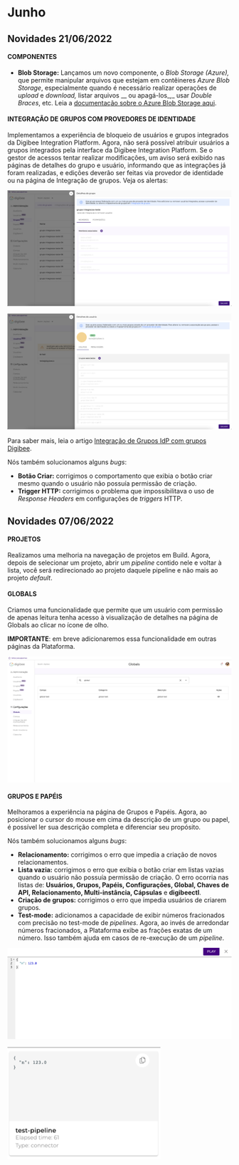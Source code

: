 # Junho

## Novidades 21/06/2022

#### **COMPONENTES** <a href="#h_79a80e4fc2" id="h_79a80e4fc2"></a>

* **Blob Storage:** Lançamos um novo componente, o _Blob Storage (Azure),_ que permite manipular arquivos que estejam em contêineres _Azure Blob Storage_, especialmente quando é necessário realizar operações de _upload_ e _download,_ listar arquivos \_\_ ou apagá-los\_,\_ usar _Double Braces_, etc. Leia a [documentação sobre o Azure Blob Storage aqui](../../components/file-storage/azure-blob-storage.md).

#### **INTEGRAÇÃO DE GRUPOS COM PROVEDORES DE IDENTIDADE** <a href="#h_87c2a5f031" id="h_87c2a5f031"></a>

Implementamos a experiência de bloqueio de usuários e grupos integrados da Digibee Integration Platform. Agora, não será possível atribuir usuários a grupos integrados pela interface da Digibee Integration Platform. Se o gestor de acessos tentar realizar modificações, um aviso será exibido nas páginas de detalhes do grupo e usuário, informando que as integrações já foram realizadas, e edições deverão ser feitas via provedor de identidade ou na página de Integração de grupos. Veja os alertas:

![](<../../.gitbook/assets/im1 (2).png>)

![](../../.gitbook/assets/im2.png)

Para saber mais, leia o artigo [Integração de Grupos IdP com grupos Digibee](../../administration/integracao-de-provedor-de-identidades/integracao-dos-grupos-idp-com-grupos-digibee.md).

Nós também solucionamos alguns _bugs_:

* **Botão Criar:** corrigimos o comportamento que exibia o botão criar mesmo quando o usuário não possuía permissão de criação.
* **Trigger HTTP:** corrigimos o problema que impossibilitava o uso de _Response Headers_ em configurações de _triggers_ HTTP.

## Novidades 07/06/2022

#### **PROJETOS** <a href="#h_e6d99ea7bc" id="h_e6d99ea7bc"></a>

Realizamos uma melhoria na navegação de projetos em Build. Agora, depois de selecionar um projeto, abrir um _pipeline_ contido nele e voltar à lista, você será redirecionado ao projeto daquele pipeline e não mais ao projeto _default_.

#### **GLOBALS** <a href="#h_522b038648" id="h_522b038648"></a>

Criamos uma funcionalidade que permite que um usuário com permissão de apenas leitura tenha acesso à visualização de detalhes na página de Globals ao clicar no ícone de olho.

**IMPORTANTE**: em breve adicionaremos essa funcionalidade em outras páginas da Plataforma.

![](../../.gitbook/assets/img.png)

#### **GRUPOS E PAPÉIS** <a href="#h_0c6c2edf8a" id="h_0c6c2edf8a"></a>

Melhoramos a experiência na página de Grupos e Papéis. Agora, ao posicionar o cursor do mouse em cima da descrição de um grupo ou papel, é possível ler sua descrição completa e diferenciar seu propósito.

Nós também solucionamos alguns _bugs_:

* **Relacionamento:** corrigimos o erro que impedia a criação de novos relacionamentos.
* **Lista vazia:** corrigimos o erro que exibia o botão criar em listas vazias quando o usuário não possuía permissão de criação. O erro ocorria nas listas de: **Usuários, Grupos, Papéis, Configurações, Global, Chaves de API, Relacionamento, Multi-instância, Cápsulas** e **digibeectl**.
* **Criação de grupos:** corrigimos o erro que impedia usuários de criarem grupos.
* **Test-mode:** adicionamos a capacidade de exibir números fracionados com precisão no test-mode de _pipelines_. Agora, ao invés de arredondar números fracionados, a Plataforma exibe as frações exatas de um número. Isso também ajuda em casos de re-execução de um _pipeline_.

![](../../.gitbook/assets/imgg2.png)

![](../../.gitbook/assets/imgg3.png)
